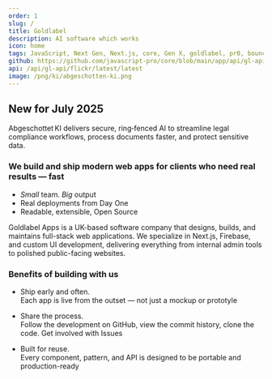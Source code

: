 ```yaml
---
order: 1
slug: /
title: Goldlabel
description: AI software which works
icon: home
tags: JavaScript, Next Gen, Next.js, core, Gen X, goldlabel, pr0, bouncer, AI Prompt Engineering, ChatGPT, OpenAI, Singularity, Frontend, Vanilla JS, TypeScript, React, Angular, Vue, Material UI, MUI, Flash, Server Side JavaScript, Node, Gatsby, NextJS, Headless CMS
github: https://github.com/javascript-pro/core/blob/main/app/api/gl-api/flickr/latest/update/route.ts
api: /api/gl-api/flickr/latest/latest
image: /png/ki/abgeschotten-ki.png
---
```


## New for July 2025

Abgeschottet KI delivers secure, ring‑fenced AI to streamline legal compliance workflows, process documents faster, and protect sensitive data.

### We build and ship modern web apps for clients who need real results — fast

- _Small_ team. _Big_ output
- Real deployments from Day One
- Readable, extensible, Open Source

Goldlabel Apps is a UK-based software company that designs, builds, and maintains full-stack web applications. We specialize in Next.js, Firebase, and custom UI development, delivering everything from internal admin tools to polished public-facing websites.

### Benefits of building with us

- Ship early and often.  
  Each app is live from the outset — not just a mockup or prototyle

- Share the process.  
  Follow the development on GitHub, view the commit history, clone the code. Get involved with Issues

- Built for reuse.  
  Every component, pattern, and API is designed to be portable and production-ready
